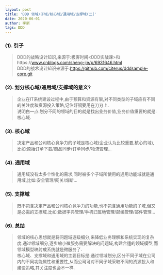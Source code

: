 ```yaml
---
layout: post
title: 'DDD 领域/子域/核心域/通用域/支撑域(二)'
date: 2020-06-01
author: 李新
tags: DDD
---
```


### (1). 引子
> DDD的战略设计知识,来源于:极客时间<DDD实战课>和https://www.cnblogs.com/sheng-jie/p/6931646.html   
> DDD的战术设计知识来源于:https://github.com/citerus/dddsample-core.git    
### (2). 划分核心域/通用域/支撑域的意义?
> 企业在IT系统建设过程中,由于预算和资源有限,对不同类型的子域应有不同的关注度和资源投入策略,记住好钢要用在刀刃上.  
> 说明白一点:划分不同的领域的目的就是找出业务价值,业务价值重要的就是:核心域.  
### (3). 核心域
> 决定产品和公司核心竞争力的子域是核心域(企业认为比较重要,核心的域),比如:原始订单下载/商品同步/订单同步/物流管理...
### (4). 通用域
> 通用域没有太多个性化的需求,同时被多个子域所使用的通用功能域就是通用域,比如:安全管理/网关/熔断...
### (5). 支撑域
> 既不包含决定产品和公司核心竞争力的功能,也不包含通用功能的子域,但又是必需的支撑域.比如:数据字典管理/手机归属地管理/邮编管理/邮件管理...
### (6). 总结
> 领域的核心思想就是将问题域逐级细分,来降低业务理解和系统实现的复杂度.通过领域细分,逐步缩小微服务需要解决的问题域,构建合适的领域模型,而领域模型映射成系统就是微服务了.  
> 核心域、支撑域和通用域的主要目标是:通过领域划分,区分不同子域在公司内的不同功能属性和重要性,从而公司可对不同子域采取不同的资源投入和建设策略,其关注度也会不一样.  
